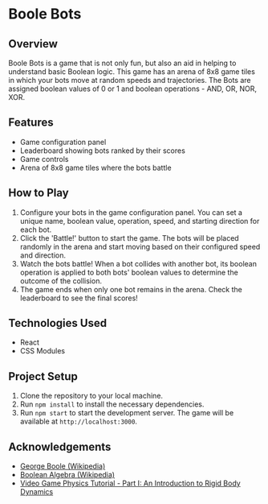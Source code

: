 # Boole Bots

## Overview

Boole Bots is a game that is not only fun, but also an aid in helping to understand basic Boolean logic. This game has an arena of 8x8 game tiles in which your bots move at random speeds and trajectories. The Bots are assigned boolean values of 0 or 1 and boolean operations - AND, OR, NOR, XOR.

## Features

-   Game configuration panel
-   Leaderboard showing bots ranked by their scores
-   Game controls
-   Arena of 8x8 game tiles where the bots battle

## How to Play

1. Configure your bots in the game configuration panel. You can set a unique name, boolean value, operation, speed, and starting direction for each bot.
2. Click the 'Battle!' button to start the game. The bots will be placed randomly in the arena and start moving based on their configured speed and direction.
3. Watch the bots battle! When a bot collides with another bot, its boolean operation is applied to both bots' boolean values to determine the outcome of the collision.
4. The game ends when only one bot remains in the arena. Check the leaderboard to see the final scores!

## Technologies Used

-   React
-   CSS Modules

## Project Setup

1. Clone the repository to your local machine.
2. Run `npm install` to install the necessary dependencies.
3. Run `npm start` to start the development server. The game will be available at `http://localhost:3000`.

## Acknowledgements

-   [George Boole (Wikipedia)](https://en.wikipedia.org/wiki/George_Boole)
-   [Boolean Algebra (Wikipedia)](https://en.wikipedia.org/wiki/Boolean_algebra)
-   [Video Game Physics Tutorial - Part I: An Introduction to Rigid Body Dynamics](https://www.toptal.com/game/video-game-physics-part-i-an-introduction-to-rigid-body-dynamics)
